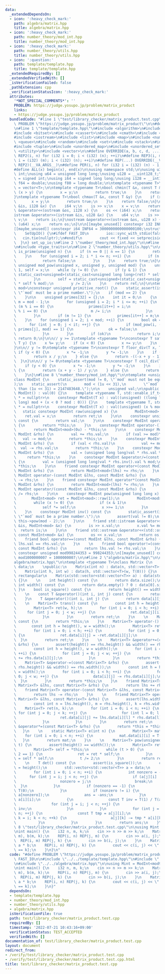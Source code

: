 ```yaml
---
data:
  _extendedDependsOn:
  - icon: ':heavy_check_mark:'
    path: algebra/matrix.hpp
    title: algebra/matrix.hpp
  - icon: ':heavy_check_mark:'
    path: number_theory/mod_int.hpp
    title: number_theory/mod_int.hpp
  - icon: ':heavy_check_mark:'
    path: number_theory/utils.hpp
    title: number_theory/utils.hpp
  - icon: ':question:'
    path: template/template.hpp
    title: template/template.hpp
  _extendedRequiredBy: []
  _extendedVerifiedWith: []
  _isVerificationFailed: false
  _pathExtension: cpp
  _verificationStatusIcon: ':heavy_check_mark:'
  attributes:
    '*NOT_SPECIAL_COMMENTS*': ''
    PROBLEM: https://judge.yosupo.jp/problem/matrix_product
    links:
    - https://judge.yosupo.jp/problem/matrix_product
  bundledCode: "#line 1 \"test/library_checker/matrix_product.test.cpp\"\n#define\
    \ PROBLEM \"https://judge.yosupo.jp/problem/matrix_product\"\n\n#define FAST_IO\n\
    \n#line 1 \"template/template.hpp\"\n#include <algorithm>\n#include <array>\n\
    #include <bitset>\n#include <cassert>\n#include <cmath>\n#include <iomanip>\n\
    #include <iostream>\n#include <list>\n#include <map>\n#include <numeric>\n#include\
    \ <queue>\n#include <random>\n#include <set>\n#include <stack>\n#include <string>\n\
    #include <tuple>\n#include <unordered_map>\n#include <unordered_set>\n#include\
    \ <utility>\n#include <vector>\n\n#define OVERRIDE(a, b, c, d, ...) d\n#define\
    \ REP2(i, n) for (i32 i = 0; i < (i32) (n); ++i)\n#define REP3(i, m, n) for (i32\
    \ i = (i32) (m); i < (i32) (n); ++i)\n#define REP(...) OVERRIDE(__VA_ARGS__, REP3,\
    \ REP2)(__VA_ARGS__)\n#define PER(i, n) for (i32 i = (i32) (n) - 1; i >= 0; --i)\n\
    #define ALL(x) begin(x), end(x)\n\nusing namespace std;\n\nusing u32 = unsigned\
    \ int;\nusing u64 = unsigned long long;\nusing u128 = __uint128_t;\nusing i32\
    \ = signed int;\nusing i64 = signed long long;\nusing i128 = __int128_t;\nusing\
    \ f64 = double;\nusing f80 = long double;\n\ntemplate <typename T>\nusing Vec\
    \ = vector<T>;\n\ntemplate <typename T>\nbool chmin(T &x, const T &y) {\n    if\
    \ (x > y) {\n        x = y;\n        return true;\n    }\n    return false;\n\
    }\ntemplate <typename T>\nbool chmax(T &x, const T &y) {\n    if (x < y) {\n \
    \       x = y;\n        return true;\n    }\n    return false;\n}\n\nistream &operator>>(istream\
    \ &is, i128 &x) {\n    i64 v;\n    is >> v;\n    x = v;\n    return is;\n}\nostream\
    \ &operator<<(ostream &os, i128 x) {\n    os << (i64) x;\n    return os;\n}\n\
    istream &operator>>(istream &is, u128 &x) {\n    u64 v;\n    is >> v;\n    x =\
    \ v;\n    return is;\n}\nostream &operator<<(ostream &os, u128 x) {\n    os <<\
    \ (u64) x;\n    return os;\n}\n\n[[maybe_unused]] constexpr i32 INF = 1000000100;\n\
    [[maybe_unused]] constexpr i64 INF64 = 3000000000000000100;\nstruct SetUpIO {\n\
    \    SetUpIO() {\n#ifdef FAST_IO\n        ios::sync_with_stdio(false);\n     \
    \   cin.tie(nullptr);\n#endif\n        cout << fixed << setprecision(15);\n  \
    \  }\n} set_up_io;\n#line 2 \"number_theory/mod_int.hpp\"\n\n#line 5 \"number_theory/mod_int.hpp\"\
    \n#include <type_traits>\n\n#line 2 \"number_theory/utils.hpp\"\n\nconstexpr bool\
    \ is_prime(unsigned n) {\n    if (n == 0 || n == 1) {\n        return false;\n\
    \    }\n    for (unsigned i = 2; i * i <= n; ++i) {\n        if (n % i == 0) {\n\
    \            return false;\n        }\n    }\n    return true;\n}\n\nconstexpr\
    \ unsigned mod_pow(unsigned x, unsigned y, unsigned mod) {\n    unsigned ret =\
    \ 1, self = x;\n    while (y != 0) {\n        if (y & 1) {\n            ret =\
    \ static_cast<unsigned>(static_cast<unsigned long long>(ret) * self % mod);\n\
    \        }\n        self = static_cast<unsigned>(static_cast<unsigned long long>(self)\
    \ * self % mod);\n        y /= 2;\n    }\n    return ret;\n}\n\ntemplate <unsigned\
    \ mod>\nconstexpr unsigned primitive_root() {\n    static_assert(is_prime(mod),\
    \ \"`mod` must be a prime number.\");\n    if (mod == 2) {\n        return 1;\n\
    \    }\n\n    unsigned primes[32] = {};\n    int it = 0;\n    {\n        unsigned\
    \ m = mod - 1;\n        for (unsigned i = 2; i * i <= m; ++i) {\n            if\
    \ (m % i == 0) {\n                primes[it++] = i;\n                while (m\
    \ % i == 0) {\n                    m /= i;\n                }\n            }\n\
    \        }\n        if (m != 1) {\n            primes[it++] = m;\n        }\n\
    \    }\n    for (unsigned i = 2; i < mod; ++i) {\n        bool ok = true;\n  \
    \      for (int j = 0; j < it; ++j) {\n            if (mod_pow(i, (mod - 1) /\
    \ primes[j], mod) == 1) {\n                ok = false;\n                break;\n\
    \            }\n        }\n        if (ok)\n            return i;\n    }\n   \
    \ return 0;\n}\n\n// y >= 1\ntemplate <typename T>\nconstexpr T safe_mod(T x,\
    \ T y) {\n    x %= y;\n    if (x < 0) {\n        x += y;\n    }\n    return x;\n\
    }\n\n// y != 0\ntemplate <typename T>\nconstexpr T floor_div(T x, T y) {\n   \
    \ if (y < 0) {\n        x *= -1;\n        y *= -1;\n    }\n    if (x >= 0) {\n\
    \        return x / y;\n    } else {\n        return -((-x + y - 1) / y);\n  \
    \  }\n}\n\n// y != 0\ntemplate <typename T>\nconstexpr T ceil_div(T x, T y) {\n\
    \    if (y < 0) {\n        x *= -1;\n        y *= -1;\n    }\n    if (x >= 0)\
    \ {\n        return (x + y - 1) / y;\n    } else {\n        return -(-x / y);\n\
    \    }\n}\n#line 8 \"number_theory/mod_int.hpp\"\n\ntemplate <unsigned mod>\n\
    class ModInt {\n    static_assert(mod != 0, \"`mod` must not be equal to 0.\"\
    );\n    static_assert(\n        mod < (1u << 31),\n        \"`mod` must be less\
    \ than (1u << 31) = 2147483648.\");\n\n    unsigned val;\n\npublic:\n    constexpr\
    \ ModInt() : val(0) {}\n    template <typename T, std::enable_if_t<std::is_signed_v<T>>\
    \ * = nullptr>\n    constexpr ModInt(T x) : val((unsigned) ((long long) x % (long\
    \ long) mod + (x < 0 ? mod : 0))) {}\n    template <typename T, std::enable_if_t<std::is_unsigned_v<T>>\
    \ * = nullptr>\n    constexpr ModInt(T x) : val((unsigned) (x % mod)) {}\n\n \
    \   static constexpr ModInt raw(unsigned x) {\n        ModInt<mod> ret;\n    \
    \    ret.val = x;\n        return ret;\n    }\n\n    constexpr unsigned get_val()\
    \ const {\n        return val;\n    }\n\n    constexpr ModInt operator+() const\
    \ {\n        return *this;\n    }\n    constexpr ModInt operator-() const {\n\
    \        return ModInt<mod>(0u) - *this;\n    }\n\n    constexpr ModInt &operator+=(const\
    \ ModInt &rhs) {\n        val += rhs.val;\n        if (val >= mod)\n         \
    \   val -= mod;\n        return *this;\n    }\n    constexpr ModInt &operator-=(const\
    \ ModInt &rhs) {\n        if (val < rhs.val)\n            val += mod;\n      \
    \  val -= rhs.val;\n        return *this;\n    }\n    constexpr ModInt &operator*=(const\
    \ ModInt &rhs) {\n        val = (unsigned long long)val * rhs.val % mod;\n   \
    \     return *this;\n    }\n    constexpr ModInt &operator/=(const ModInt &rhs)\
    \ {\n        val = (unsigned long long)val * rhs.inv().val % mod;\n        return\
    \ *this;\n    }\n\n    friend constexpr ModInt operator+(const ModInt &lhs, const\
    \ ModInt &rhs) {\n        return ModInt<mod>(lhs) += rhs;\n    }\n    friend constexpr\
    \ ModInt operator-(const ModInt &lhs, const ModInt &rhs) {\n        return ModInt<mod>(lhs)\
    \ -= rhs;\n    }\n    friend constexpr ModInt operator*(const ModInt &lhs, const\
    \ ModInt &rhs) {\n        return ModInt<mod>(lhs) *= rhs;\n    }\n    friend constexpr\
    \ ModInt operator/(const ModInt &lhs, const ModInt &rhs) {\n        return ModInt<mod>(lhs)\
    \ /= rhs;\n    }\n\n    constexpr ModInt pow(unsigned long long x) const {\n \
    \       ModInt<mod> ret = ModInt<mod>::raw(1);\n        ModInt<mod> self = *this;\n\
    \        while (x != 0) {\n            if (x & 1)\n                ret *= self;\n\
    \            self *= self;\n            x >>= 1;\n        }\n        return ret;\n\
    \    }\n    constexpr ModInt inv() const {\n        static_assert(is_prime(mod),\
    \ \"`mod` must be a prime number.\");\n        assert(val != 0);\n        return\
    \ this->pow(mod - 2);\n    }\n\n    friend std::istream &operator>>(std::istream\
    \ &is, ModInt<mod> &x) {\n        is >> x.val;\n        x.val %= mod;\n      \
    \  return is;\n    }\n\n    friend std::ostream &operator<<(std::ostream &os,\
    \ const ModInt<mod> &x) {\n        os << x.val;\n        return os;\n    }\n\n\
    \    friend bool operator==(const ModInt &lhs, const ModInt &rhs) {\n        return\
    \ lhs.val == rhs.val;\n    }\n    \n    friend bool operator!=(const ModInt &lhs,\
    \ const ModInt &rhs) {\n        return lhs.val != rhs.val;\n    }\n};\n\n[[maybe_unused]]\
    \ constexpr unsigned mod998244353 = 998244353;\n[[maybe_unused]] constexpr unsigned\
    \ mod1000000007 = 1000000007;\n\n#line 2 \"algebra/matrix.hpp\"\n\n#line 6 \"\
    algebra/matrix.hpp\"\n\ntemplate <typename T>\nclass Matrix {\n    std::vector<std::vector<T>>\
    \ data;\n    \npublic:\n    Matrix(int n) : data(n, std::vector<T>(n, T(0))) {}\n\
    \    Matrix(int h, int w) : data(h, std::vector<T>(w, T(0))) {}\n    // must be\
    \ rectangular\n    Matrix(std::vector<std::vector<T>> a) : data(std::move(a))\
    \ {}\n    \n    int height() const {\n        return data.size();\n    }\n   \
    \ int width() const {\n        return data.empty() ? 0 : data[0].size();\n   \
    \ }\n    bool is_square() const {\n        return height() == width();\n    }\n\
    \    \n    const T &operator()(int i, int j) const {\n        return data[i][j];\n\
    \    }\n    T &operator()(int i, int j) {\n        return data[i][j];\n    }\n\
    \    \n    Matrix<T> trans() const {\n        const int h = height(), w = width();\n\
    \        Matrix<T> ret(w, h);\n        for (int i = 0; i < h; ++i) {\n       \
    \     for (int j = 0; j < w; ++j) {\n                ret.data[j][i] = data[i][j];\n\
    \            }\n        }\n        return ret;\n    }\n    \n    Matrix<T> operator+()\
    \ const {\n        return *this;\n    }\n    Matrix<T> operator-() const {\n \
    \       const int h = height(), w = width();\n        Matrix<T> ret = *this;\n\
    \        for (int i = 0; i < h; ++i) {\n            for (int j = 0; j < w; ++j)\
    \ {\n                ret.data[i][j] = -ret.data[i][j];\n            }\n      \
    \  }\n        return ret;\n    }\n    \n    Matrix<T> &operator+=(const Matrix<T>\
    \ &rhs) {\n        assert(height() == rhs.height() && width() == rhs.width());\n\
    \        const int h = height(), w = width();\n        for (int i = 0; i < h;\
    \ ++i) {\n            for (int j = 0; j < w; ++j) {\n                data[i][j]\
    \ += rhs.data[i][j];\n            }\n        }\n        return *this;\n    }\n\
    \    Matrix<T> &operator-=(const Matrix<T> &rhs) {\n        assert(height() ==\
    \ rhs.height() && width() == rhs.width());\n        const int h = height(), w\
    \ = width();\n        for (int i = 0; i < h; ++i) {\n            for (int j =\
    \ 0; j < w; ++j) {\n                data[i][j] -= rhs.data[i][j];\n          \
    \  }\n        }\n        return *this;\n    }\n    friend Matrix<T> operator+(const\
    \ Matrix<T> &lhs, const Matrix<T> &rhs) {\n        return lhs += rhs;\n    }\n\
    \    friend Matrix<T> operator-(const Matrix<T> &lhs, const Matrix<T> &rhs) {\n\
    \        return lhs -= rhs;\n    }\n    \n    friend Matrix<T> operator*(const\
    \ Matrix<T> &lhs, const Matrix<T> &rhs) {\n        assert(lhs.width() == rhs.height());\n\
    \        const int n = lhs.height(), m = rhs.height(), k = rhs.width();\n    \
    \    Matrix<T> ret(n, k);\n        for (int i = 0; i < n; ++i) {\n           \
    \ for (int j = 0; j < k; ++j) {\n                for (int l = 0; l < m; ++l) {\n\
    \                    ret.data[i][j] += lhs.data[i][l] * rhs.data[l][j];\n    \
    \            }\n            }\n        }\n        return ret;\n    }\n    Matrix<T>\
    \ &operator*=(const Matrix<T> &rhs) {\n        return *this = *this * rhs;\n \
    \   }\n    \n    static Matrix<T> e(int n) {\n        Matrix<T> mat(n);\n    \
    \    for (int i = 0; i < n; ++i) {\n            mat.data[i][i] = T(1);\n     \
    \   }\n        return mat;\n    }\n    \n    Matrix<T> pow(unsigned long long\
    \ t) {\n        assert(height() == width());\n        Matrix<T> ret = Matrix::e(height());\n\
    \        Matrix<T> self = *this;\n        while (t > 0) {\n            if (t %\
    \ 2 == 1) {\n                ret = ret * self;\n            }\n            self\
    \ = self * self;\n            t /= 2;\n        }\n        return ret;\n    }\n\
    \    \n    T det() const {\n        assert(is_square());\n        const int n\
    \ = height();\n        std::vector<std::vector<T>> a = data;\n        T ans(1);\n\
    \        for (int i = 0; i < n; ++i) {\n            int nonzero = -1;\n      \
    \      for (int j = i; j < n; ++j) {\n                if (a[j][i] != T(0)) {\n\
    \                    nonzero = j;\n                    break;\n              \
    \  }\n            }\n            if (nonzero == -1) {\n                return\
    \ T(0);\n            }\n            if (nonzero != i) {\n                std::swap(a[i],\
    \ a[nonzero]);\n                ans = -ans;\n            }\n            ans *=\
    \ a[i][i];\n            {\n                const T inv = T(1) / T(a[i][i]);\n\
    \                for (int j = i; j < n; ++j) {\n                    a[i][j] *=\
    \ inv;\n                }\n            }\n            for (int j = i + 1; j <\
    \ n; ++j) {\n                const T tmp = a[j][i];\n                for (int\
    \ k = i; k < n; ++k) {\n                    a[j][k] -= tmp * a[i][k];\n      \
    \          }\n            }\n        }\n        return ans;\n    }\n};\n#line\
    \ 8 \"test/library_checker/matrix_product.test.cpp\"\n\nusing Mint = ModInt<mod998244353>;\n\
    \nint main() {\n    i32 n, m, k;\n    cin >> n >> m >> k;\n    Matrix<Mint> a(n,\
    \ m), b(m, k);\n    REP(i, n) REP(j, m) {\n        cin >> a(i, j);\n    }\n  \
    \  REP(i, m) REP(j, k) {\n        cin >> b(i, j);\n    }\n    Matrix<Mint> c =\
    \ a * b;\n    REP(i, n) REP(j, k) {\n        cout << c(i, j) << \" \\n\"[j + 1\
    \ == k];\n    }\n}\n"
  code: "#define PROBLEM \"https://judge.yosupo.jp/problem/matrix_product\"\n\n#define\
    \ FAST_IO\n\n#include \"../../template/template.hpp\"\n#include \"../../number_theory/mod_int.hpp\"\
    \n#include \"../../algebra/matrix.hpp\"\n\nusing Mint = ModInt<mod998244353>;\n\
    \nint main() {\n    i32 n, m, k;\n    cin >> n >> m >> k;\n    Matrix<Mint> a(n,\
    \ m), b(m, k);\n    REP(i, n) REP(j, m) {\n        cin >> a(i, j);\n    }\n  \
    \  REP(i, m) REP(j, k) {\n        cin >> b(i, j);\n    }\n    Matrix<Mint> c =\
    \ a * b;\n    REP(i, n) REP(j, k) {\n        cout << c(i, j) << \" \\n\"[j + 1\
    \ == k];\n    }\n}"
  dependsOn:
  - template/template.hpp
  - number_theory/mod_int.hpp
  - number_theory/utils.hpp
  - algebra/matrix.hpp
  isVerificationFile: true
  path: test/library_checker/matrix_product.test.cpp
  requiredBy: []
  timestamp: '2022-07-21 10:43:16+09:00'
  verificationStatus: TEST_ACCEPTED
  verifiedWith: []
documentation_of: test/library_checker/matrix_product.test.cpp
layout: document
redirect_from:
- /verify/test/library_checker/matrix_product.test.cpp
- /verify/test/library_checker/matrix_product.test.cpp.html
title: test/library_checker/matrix_product.test.cpp
---
```

